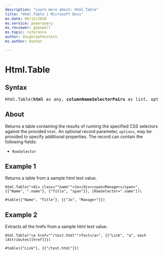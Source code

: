 ```yaml
---
description: "Learn more about: Html.Table"
title: "Html.Table | Microsoft Docs"
ms.date: 06/15/2020
ms.service: powerquery
ms.reviewer: gepopell
ms.topic: reference
author: dougklopfenstein
ms.author: bezhan

---
```

# Html.Table

## Syntax

<pre>
Html.Table(<b>html</b> as any, <b>columnNameSelectorPairs</b> as list, optional <b>options</b> as nullable record) as table
</pre>
  
## About 
Returns a table containing the results of running the specified CSS selectors against the provided `html`. An optional record parameter, `options`, may be provided to specify additional properties. The record can contain the following fields: 

* `RowSelector` 

## Example 1
Returns a table from a sample html text value.

```
Html.Table("<div class=""name"">Jo</div><span>Manager</span>", {{"Name", ".name"}, {"Title", "span"}}, [RowSelector=".name"])\
```

```
#table({"Name", "Title"}, {{"Jo", "Manager"}})
```

## Example 2
Extracts all the hrefs from a sample html text value.

```
Html.Table("<a href=""/test.html"">Test</a>", {{"Link", "a", each [Attributes][href]}})
```

```
#table({"Link"}, {{"/test.html"}})
```
